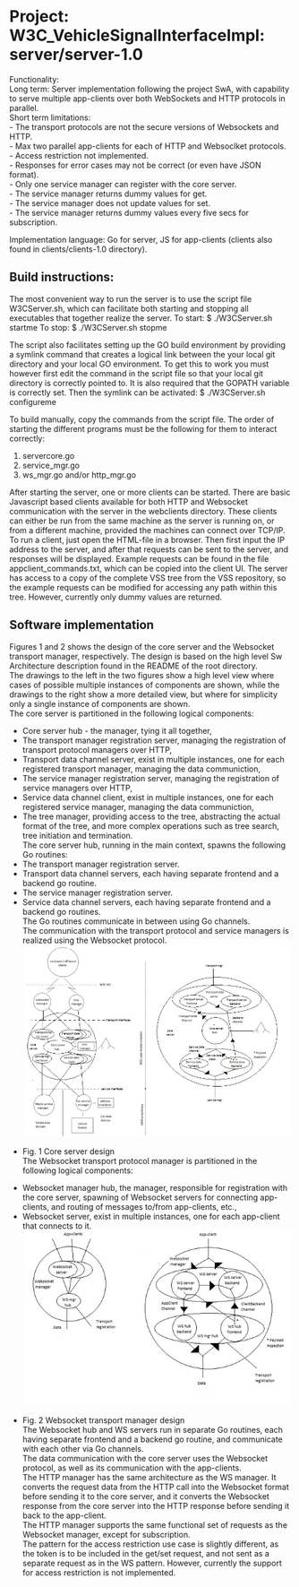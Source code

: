# Project: W3C_VehicleSignalInterfaceImpl: server/server-1.0

Functionality: <br>
	Long term: Server implementation following the project SwA, with capability to serve multiple app-clients over both WebSockets and HTTP protocols in parallel.<br>
	Short term limitations: <br>
                - The transport protocols are not the secure versions of Websockets and HTTP. <br>
		- Max two parallel app-clients for each of HTTP and Websoclket protocols. <br>
		- Access restriction not implemented. <br>
		- Responses for error cases may not be correct (or even have JSON format).<br>
		- Only one service manager can register with the core server.<br>
		- The service manager returns dummy values for get.<br>
		- The service manager does not update values for set.<br>
		- The service manager returns dummy values every five secs for subscription.<br>

Implementation language: Go for server, JS for app-clients (clients also found in clients/clients-1.0 directory).


## Build instructions:
The most convenient way to run the server is to use the script file W3CServer.sh, which can facilitate both starting and stopping all executables that together realize the server.
To start:
$ ./W3CServer.sh startme
To stop:
$ ./W3CServer.sh stopme

The script also facilitates setting up the GO build environment by providing a symlink command that creates a logical link between the your local git directory and your local GO environment. To get this to work you must however first edit the command in the script file so that your local git directory is correctly pointed to. It is also required that the GOPATH variable is correctly set.
Then the symlink can be activated:
$ ./W3CServer.sh configureme

To build manually, copy the commands from the script file. The order of starting the different programs must be the following for them to interact correctly:
1. servercore.go
2. service_mgr.go
3. ws_mgr.go and/or http_mgr.go

After starting the server, one or more clients can be started. There are basic Javascript based clients available for both HTTP and Websocket communication with the server in the webclients directory. These clients can either be run from the same machine as the server is running on, or from a different machine, provided the machines can connect over TCP/IP.
To run a client, just open the HTML-file in a browser. Then first input the IP address to the server, and after that requests can be sent to the server, and responses will be displayed.
Example requests can be found in the file appclient_commands.txt, which can be copied into the client UI. The server has access to a copy of the complete VSS tree from the VSS repository, so the example requests can be modified for accessing any path within this tree. However, currently only dummy values are returned.

## Software implementation
Figures 1 and 2 shows the design of the core server and the Websocket transport manager, respectively. The design is based on the high level Sw Architecture description found in the README of the root directory.<br>
The drawings to the left in the two figures show a high level view where cases of possible multiple instances of components are shown, while the drawings to the right show a more detailed view, but where for simplicity only a single instance of components are shown.<br>
The core server is partitioned in the following logical components:<br>
- Core server hub - the manager, tying it all together,<br>
- The transport manager registration server, managing the registration of transport protocol managers over HTTP,<br>
- Transport data channel server, exist in multiple instances, one for each registered transport manager, managing the data communiction,<br>
- The service manager registration server, managing the registration of service managers over HTTP,<br>
- Service data channel client, exist in multiple instances, one for each registered service manager, managing the data communiction,<br>
- The tree manager, providing access to the tree, abstracting the actual format of the tree, and more complex operations such as tree search, tree initiation and termination.<br>
The core server hub, running in the main context, spawns the following Go routines:<br>
- The transport manager registration server.<br>
- Transport data channel servers, each having separate frontend and a backend go routine.<br>
- The service manager registration server.<br>
- Service data channel servers, each having separate frontend and a backend go routines.<br>
The Go routines communicate in between using Go channels.<br>
The communication with the transport protocol and service managers is realized using the Websocket protocol.<br>
![Core server design](../pics/Core_server_SwA.jpg)<br>
* Fig. 1 Core server design<br>
The Websocket transport protocol manager is partitioned in the following logical components:<br>
- Websocket manager hub, the manager, responsible for registration with the core server, spawning of Websocket servers for connecting app-clients, and routing of messages to/from app-clients, etc.,<br>
- Websocket server,  exist in multiple instances, one for each app-client that connects to it.<br>
![Transport manager design](../pics/WS_manager_SwA.jpg)<br>
* Fig. 2 Websocket transport manager design<br>
The Websocket hub and WS servers run in separate Go routines, each having separate frontend and a backend go routine, and communicate with each other via Go channels.<br>
The data communication with the core server uses the Websocket protocol, as well as its communication with the app-clients.<br>
The HTTP manager has the same architecture as the WS manager. It converts the request data from the HTTP call into the Websocket format before sending it to the core server, and it converts the Websocket response from the core server into the HTTP response before sending it back to the app-client.<br>
The HTTP manager supports the same functional set of requests as the Websocket manager, except for subscription.<br>
The pattern for the access restriction use case is slightly different, as the token is to be included in the get/set request, and not sent as a separate request as in the WS pattern. However, currently the support for access restriction is not implemented.
